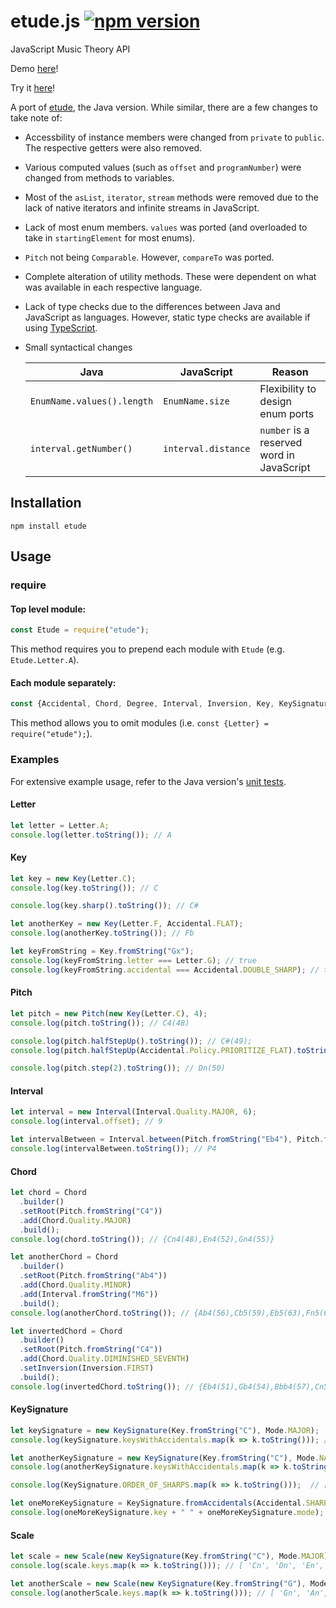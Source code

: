 # etude.js [![npm version](https://badge.fury.io/js/etude.svg)](https://badge.fury.io/js/etude)
JavaScript Music Theory API

Demo [here](https://andrewthehan.github.io/etude-demo/)!

Try it [here](https://tonicdev.com/npm/etude)!

A port of [etude](https://github.com/andrewthehan/etude), the Java version. While similar, there are a few changes to take note of:
- Accessbility of instance members were changed from `private` to `public`. The respective getters were also removed.
- Various computed values (such as `offset` and `programNumber`) were changed from methods to variables.
- Most of the `asList`, `iterator`, `stream` methods were removed due to the lack of native iterators and infinite streams in JavaScript.
- Lack of most enum members. `values` was ported (and overloaded to take in `startingElement` for most enums).
- `Pitch` not being `Comparable`. However, `compareTo` was ported.
- Complete alteration of utility methods. These were dependent on what was available in each respective language.
- Lack of type checks due to the differences between Java and JavaScript as languages. However, static type checks are available if using [TypeScript](https://www.typescriptlang.org/).
- Small syntactical changes

  | Java                        | JavaScript         | Reason                                    |
  |-----------------------------|--------------------|-------------------------------------------|
  | `EnumName.values().length`  | `EnumName.size`    | Flexibility to design enum ports          |
  | `interval.getNumber()`      | `interval.distance`| `number` is a reserved word in JavaScript |

## Installation
```
npm install etude
```

## Usage
### require
#### Top level module:
```javascript
const Etude = require("etude");
```
This method requires you to prepend each module with `Etude` (e.g. `Etude.Letter.A`).

#### Each module separately:
```javascript
const {Accidental, Chord, Degree, Interval, Inversion, Key, KeySignature, Letter, Mode, MusicConstants, Pitch, Scale} = require("etude");
```
This method allows you to omit modules (i.e. `const {Letter} = require("etude");`).

### Examples
For extensive example usage, refer to the Java version's [unit tests](https://github.com/andrewthehan/etude/tree/master/src/test/java/tests).

#### Letter
```javascript
let letter = Letter.A;
console.log(letter.toString()); // A
```

#### Key
```javascript
let key = new Key(Letter.C);
console.log(key.toString()); // C

console.log(key.sharp().toString()); // C#

let anotherKey = new Key(Letter.F, Accidental.FLAT);
console.log(anotherKey.toString()); // Fb

let keyFromString = Key.fromString("Gx");
console.log(keyFromString.letter === Letter.G); // true
console.log(keyFromString.accidental === Accidental.DOUBLE_SHARP); // true
```

#### Pitch
```javascript
let pitch = new Pitch(new Key(Letter.C), 4);
console.log(pitch.toString()); // C4(48)

console.log(pitch.halfStepUp().toString()); // C#(49);
console.log(pitch.halfStepUp(Accidental.Policy.PRIORITIZE_FLAT).toString()); // Db(49)

console.log(pitch.step(2).toString()); // Dn(50)
```

#### Interval
```javascript
let interval = new Interval(Interval.Quality.MAJOR, 6);
console.log(interval.offset); // 9

let intervalBetween = Interval.between(Pitch.fromString("Eb4"), Pitch.fromString("Ab4"));
console.log(intervalBetween.toString()); // P4
```

#### Chord
```javascript
let chord = Chord
  .builder()
  .setRoot(Pitch.fromString("C4"))
  .add(Chord.Quality.MAJOR)
  .build();
console.log(chord.toString()); // {Cn4(48),En4(52),Gn4(55)}

let anotherChord = Chord
  .builder()
  .setRoot(Pitch.fromString("Ab4"))
  .add(Chord.Quality.MINOR)
  .add(Interval.fromString("M6"))
  .build();
console.log(anotherChord.toString()); // {Ab4(56),Cb5(59),Eb5(63),Fn5(65)}

let invertedChord = Chord
  .builder()
  .setRoot(Pitch.fromString("C4"))
  .add(Chord.Quality.DIMINISHED_SEVENTH)
  .setInversion(Inversion.FIRST)
  .build();
console.log(invertedChord.toString()); // {Eb4(51),Gb4(54),Bbb4(57),Cn5(60)}
```

#### KeySignature
```javascript
let keySignature = new KeySignature(Key.fromString("C"), Mode.MAJOR);
console.log(keySignature.keysWithAccidentals.map(k => k.toString())); // []

let anotherKeySignature = new KeySignature(Key.fromString("C"), Mode.NATURAL_MINOR);
console.log(anotherKeySignature.keysWithAccidentals.map(k => k.toString())); // [ 'Bb', 'Eb', 'Ab' ]

console.log(KeySignature.ORDER_OF_SHARPS.map(k => k.toString()));  // [ 'F', 'C', 'G', 'D', 'A', 'E', 'B' ]

let oneMoreKeySignature = KeySignature.fromAccidentals(Accidental.SHARP, 3, Mode.MAJOR);
console.log(oneMoreKeySignature.key + " " + oneMoreKeySignature.mode); // A MAJOR
```

#### Scale
```javascript
let scale = new Scale(new KeySignature(Key.fromString("C"), Mode.MAJOR));
console.log(scale.keys.map(k => k.toString())); // [ 'Cn', 'Dn', 'En', 'Fn', 'Gn', 'An', 'Bn' ]

let anotherScale = new Scale(new KeySignature(Key.fromString("G"), Mode.HARMONIC_MINOR));
console.log(anotherScale.keys.map(k => k.toString())); // [ 'Gn', 'An', 'Bb', 'Cn', 'Dn', 'Eb', 'F#' ]
```

